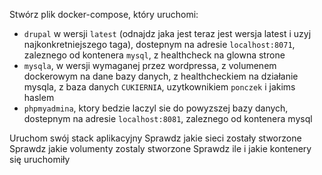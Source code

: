 Stwórz plik docker-compose, który uruchomi:
* `drupal` w wersji `latest` (odnajdz jaka jest teraz jest wersja latest i uzyj najkonkretniejszego taga), dostepnym na adresie `localhost:8071`, zaleznego od kontenera `mysql`, z healthcheck na glowna strone
* `mysqla`, w wersji wymaganej przez wordpressa, z volumenem dockerowym na dane bazy danych, z healthcheckiem na działanie mysqla, z baza danych `CUKIERNIA`, uzytkownikiem `ponczek` i jakims haslem
* `phpmyadmina`, ktory bedzie laczyl sie do powyzszej bazy danych, dostepnym na adresie `localhost:8081`, zaleznego od kontenera mysql

Uruchom swój stack aplikacyjny
Sprawdz jakie sieci zostały stworzone
Sprawdz jakie volumenty zostaly stworzone
Sprawdz ile i jakie kontenery się uruchomiły